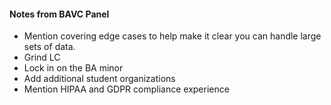#### Notes from BAVC Panel
* Mention covering edge cases to help make it clear you can handle large sets of data.
* Grind LC
* Lock in on the BA minor
* Add additional student organizations
* Mention HIPAA and GDPR compliance experience